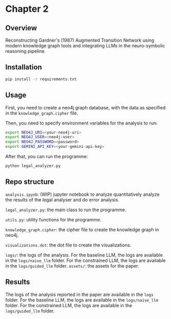 # Chapter 2

## Overview

Reconstructing Gardner's (1987) Augmented Transition Network using modern knowledge graph tools and integrating LLMs in the neuro-symbolic reasoning pipeline. 

## Installation

```bash
pip install -r requirements.txt
```

## Usage

First, you need to create a neo4j graph database, with the data as specified in the `knowledge_graph.cipher` file.

Then, you need to specify environment variables for the analysis to run:

```bash
export NEO4J_URI=<your-neo4j-uri>
export NEO4J_USER=<neo4j-user>
export NEO4J_PASSWORD=<password>
export GEMINI_API_KEY=<your-gemini-api-key>
```

After that, you can run the programme:

```bash
python legal_analyzer.py
```

## Repo structure

`analysis.ipynb`: (WIP) jupyter notebook to analyze quantitatively analyze the results of the legal analyser and do error analysis.

`legal_analyzer.py`: the main class to run the programme.

`utils.py`: utility functions for the programme.

`knowledge_graph.cipher`: the cipher file to create the knowledge graph in neo4j.

`visualizations.dot`: the dot file to create the visualizations.

`logs/`: the logs of the analysis. For the baseline LLM, the logs are available in the `logs/naive_llm` folder. For the constrained LLM, the logs are available in the `logs/guided_llm` folder. `assets/`: the assets for the paper.

## Results

The logs of the analysis reported in the paper are available in the `logs` folder.
For the baseline LLM, the logs are available in the `logs/naive_llm` folder.
For the constrained LLM, the logs are available in the `logs/guided_llm` folder.

